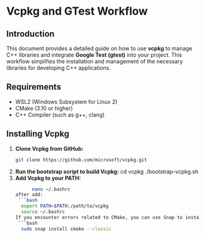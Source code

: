 # Vcpkg and GTest Workflow

## Introduction
This document provides a detailed guide on how to use **vcpkg** to manage C++ libraries and integrate **Google Test (gtest)** into your project. This workflow simplifies the installation and management of the necessary libraries for developing C++ applications.

## Requirements
- WSL2 (Windows Subsystem for Linux 2)
- CMake (3.10 or higher)
- C++ Compiler (such as g++, clang)

## Installing Vcpkg
1. **Clone Vcpkg from GitHub:**
   ```bash
   git clone https://github.com/microsoft/vcpkg.git
2. **Run the bootstrap script to build Vcpkg:**
   cd vcpkg
   ./bootstrap-vcpkg.sh
3. **Add Vcpkg to your PATH:**
   ```bash
         nano ~/.bashrc
   after add:
    ```bash
     export PATH=$PATH:/path/to/vcpkg
     source ~/.bashrc
   If you encounter errors related to CMake, you can use Snap to install the latest version:
    ```bash
     sudo snap install cmake --classic
